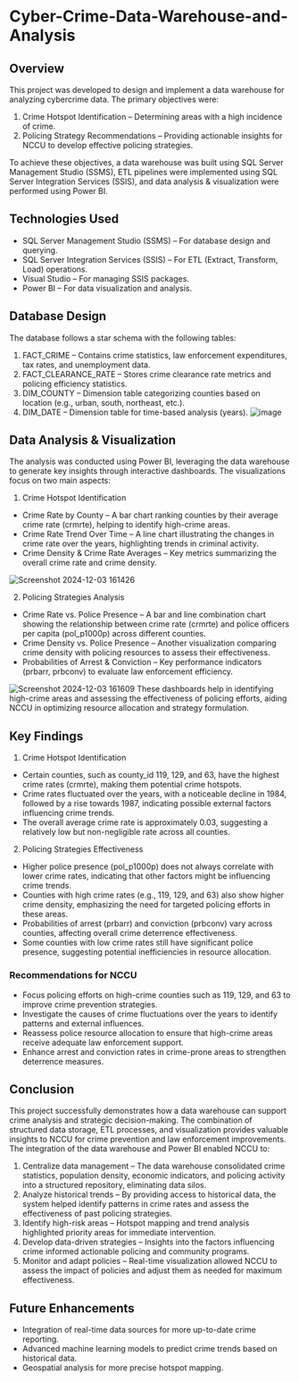 # Cyber-Crime-Data-Warehouse-and-Analysis

## Overview
This project was developed to design and implement a data warehouse for analyzing cybercrime data. The primary objectives were:
1. Crime Hotspot Identification – Determining areas with a high incidence of crime.
2. Policing Strategy Recommendations – Providing actionable insights for NCCU to develop effective policing strategies.

To achieve these objectives, a data warehouse was built using SQL Server Management Studio (SSMS), ETL pipelines were implemented using SQL Server Integration Services (SSIS), and data analysis & visualization were performed using Power BI.

## Technologies Used
* SQL Server Management Studio (SSMS) – For database design and querying.
* SQL Server Integration Services (SSIS) – For ETL (Extract, Transform, Load) operations.
* Visual Studio – For managing SSIS packages.
* Power BI – For data visualization and analysis.

## Database Design
The database follows a star schema with the following tables:
1. FACT_CRIME – Contains crime statistics, law enforcement expenditures, tax rates, and unemployment data.
2. FACT_CLEARANCE_RATE – Stores crime clearance rate metrics and policing efficiency statistics.
3. DIM_COUNTY – Dimension table categorizing counties based on location (e.g., urban, south, northeast, etc.).
4. DIM_DATE – Dimension table for time-based analysis (years).
![image](https://github.com/user-attachments/assets/e2683945-2217-4ed1-bb22-78dfc9efbed1)

## Data Analysis & Visualization
The analysis was conducted using Power BI, leveraging the data warehouse to generate key insights through interactive dashboards. The visualizations focus on two main aspects:
1. Crime Hotspot Identification
 * Crime Rate by County – A bar chart ranking counties by their average crime rate (crmrte), helping to identify high-crime areas.
 * Crime Rate Trend Over Time – A line chart illustrating the changes in crime rate over the years, highlighting trends in criminal activity.
 * Crime Density & Crime Rate Averages – Key metrics summarizing the overall crime rate and crime density.

![Screenshot 2024-12-03 161426](https://github.com/user-attachments/assets/cb04e97e-e166-47a5-bc52-e8a720713bbb)

2. Policing Strategies Analysis
 * Crime Rate vs. Police Presence – A bar and line combination chart showing the relationship between crime rate (crmrte) and police officers per capita (pol_p1000p) across different counties.
 * Crime Density vs. Police Presence – Another visualization comparing crime density with policing resources to assess their effectiveness.
 * Probabilities of Arrest & Conviction – Key performance indicators (prbarr, prbconv) to evaluate law enforcement efficiency.

![Screenshot 2024-12-03 161609](https://github.com/user-attachments/assets/51085d9c-4361-40d5-af5b-d1b214b4c934)
These dashboards help in identifying high-crime areas and assessing the effectiveness of policing efforts, aiding NCCU in optimizing resource allocation and strategy formulation.

## Key Findings
1. Crime Hotspot Identification
 * Certain counties, such as county_id 119, 129, and 63, have the highest crime rates (crmrte), making them potential crime hotspots.
 * Crime rates fluctuated over the years, with a noticeable decline in 1984, followed by a rise towards 1987, indicating possible external factors influencing crime trends.
 * The overall average crime rate is approximately 0.03, suggesting a relatively low but non-negligible rate across all counties.
   
2. Policing Strategies Effectiveness
 * Higher police presence (pol_p1000p) does not always correlate with lower crime rates, indicating that other factors might be influencing crime trends.
 * Counties with high crime rates (e.g., 119, 129, and 63) also show higher crime density, emphasizing the need for targeted policing efforts in these areas.
 * Probabilities of arrest (prbarr) and conviction (prbconv) vary across counties, affecting overall crime deterrence effectiveness.
 * Some counties with low crime rates still have significant police presence, suggesting potential inefficiencies in resource allocation.
  
### Recommendations for NCCU
* Focus policing efforts on high-crime counties such as 119, 129, and 63 to improve crime prevention strategies.
* Investigate the causes of crime fluctuations over the years to identify patterns and external influences.
* Reassess police resource allocation to ensure that high-crime areas receive adequate law enforcement support.
* Enhance arrest and conviction rates in crime-prone areas to strengthen deterrence measures.

## Conclusion
This project successfully demonstrates how a data warehouse can support crime analysis and strategic decision-making. The combination of structured data storage, ETL processes, and visualization provides valuable insights to NCCU for crime prevention and law enforcement improvements.
The integration of the data warehouse and Power BI enabled NCCU to:
1. Centralize data management – The data warehouse consolidated crime statistics, population density, economic indicators, and policing activity into a structured repository, eliminating data silos.
2. Analyze historical trends – By providing access to historical data, the system helped identify patterns in crime rates and assess the effectiveness of past policing strategies.
3. Identify high-risk areas – Hotspot mapping and trend analysis highlighted priority areas for immediate intervention.
4. Develop data-driven strategies – Insights into the factors influencing crime informed actionable policing and community programs.
5. Monitor and adapt policies – Real-time visualization allowed NCCU to assess the impact of policies and adjust them as needed for maximum effectiveness.

## Future Enhancements
* Integration of real-time data sources for more up-to-date crime reporting.
* Advanced machine learning models to predict crime trends based on historical data.
* Geospatial analysis for more precise hotspot mapping.
